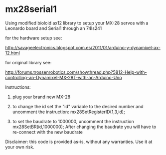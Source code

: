 mx28serial1
===========

Using modified bioloid ax12 library to setup your MX-28 servos with a Leonardo board and Serial1 through an 74ls241

for the hardware setup see:

http://savageelectronics.blogspot.com.es/2011/01/arduino-y-dynamixel-ax-12.html


for original library see:

http://forums.trossenrobotics.com/showthread.php?5812-Help-with-controlling-an-Dynamixel-MX-28T-with-an-Arduino-Uno


Instructions:

1) plug your brand new MX-28

2) to change the id set the "id" variable to the desired number and uncomment
the instruction: mx28SetRegisterID(1,3,id);

3) to set the baudrate to 1000000, uncomment the instruction mx28SetBR(id,1000000);
After changing the baudrate you will have to re-connect with the new baudrate


Disclaimer: this code is provided as-is, without any warranties. Use it at your own risk.
